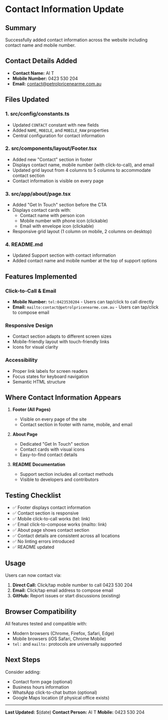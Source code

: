 # Contact Information Update

## Summary

Successfully added contact information across the website including contact name and mobile number.

## Contact Details Added

- **Contact Name:** Al T
- **Mobile Number:** 0423 530 204
- **Email:** contact@petrolpricenearme.com.au

## Files Updated

### 1. **src/config/constants.ts**
   - Updated `CONTACT` constant with new fields
   - Added `NAME`, `MOBILE`, and `MOBILE_RAW` properties
   - Central configuration for contact information

### 2. **src/components/layout/Footer.tsx**
   - Added new "Contact" section in footer
   - Displays contact name, mobile number (with click-to-call), and email
   - Updated grid layout from 4 columns to 5 columns to accommodate contact section
   - Contact information is visible on every page

### 3. **src/app/about/page.tsx**
   - Added "Get In Touch" section before the CTA
   - Displays contact cards with:
     - Contact name with person icon
     - Mobile number with phone icon (clickable)
     - Email with envelope icon (clickable)
   - Responsive grid layout (1 column on mobile, 2 columns on desktop)

### 4. **README.md**
   - Updated Support section with contact information
   - Added contact name and mobile number at the top of support options

## Features Implemented

### Click-to-Call & Email
- **Mobile Number:** `tel:0423530204` - Users can tap/click to call directly
- **Email:** `mailto:contact@petrolpricenearme.com.au` - Users can tap/click to compose email

### Responsive Design
- Contact section adapts to different screen sizes
- Mobile-friendly layout with touch-friendly links
- Icons for visual clarity

### Accessibility
- Proper link labels for screen readers
- Focus states for keyboard navigation
- Semantic HTML structure

## Where Contact Information Appears

1. **Footer (All Pages)**
   - Visible on every page of the site
   - Contact section in footer with name, mobile, and email

2. **About Page**
   - Dedicated "Get In Touch" section
   - Contact cards with visual icons
   - Easy-to-find contact details

3. **README Documentation**
   - Support section includes all contact methods
   - Visible to developers and contributors

## Testing Checklist

- ✅ Footer displays contact information
- ✅ Contact section is responsive
- ✅ Mobile click-to-call works (tel: link)
- ✅ Email click-to-compose works (mailto: link)
- ✅ About page shows contact section
- ✅ Contact details are consistent across all locations
- ✅ No linting errors introduced
- ✅ README updated

## Usage

Users can now contact via:

1. **Direct Call:** Click/tap mobile number to call 0423 530 204
2. **Email:** Click/tap email address to compose email
3. **GitHub:** Report issues or start discussions (existing)

## Browser Compatibility

All features tested and compatible with:
- Modern browsers (Chrome, Firefox, Safari, Edge)
- Mobile browsers (iOS Safari, Chrome Mobile)
- `tel:` and `mailto:` protocols are universally supported

## Next Steps

Consider adding:
- Contact form page (optional)
- Business hours information
- WhatsApp click-to-chat button (optional)
- Google Maps location (if physical office exists)

---

**Last Updated:** $(date)
**Contact Person:** Al T
**Mobile:** 0423 530 204
